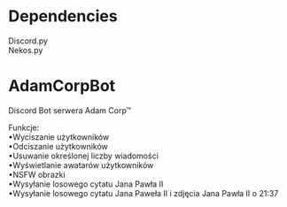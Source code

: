 # Dependencies
   Discord.py <br/>
   Nekos.py <br/>

# AdamCorpBot
Discord Bot serwera Adam Corp™

Funkcje: <br/>
   •Wyciszanie użytkowników <br/>
   •Odciszanie użytkowników <br/>
   •Usuwanie określonej liczby wiadomości <br/>
   •Wyświetlanie awatarów użytkowników <br/>
   •NSFW obrazki <br/>
   •Wysyłanie losowego cytatu Jana Pawła II <br/>
   •Wysyłanie losowego cytatu Jana Paweła II i zdjęcia Jana Pawła II o 21:37 <br/>

